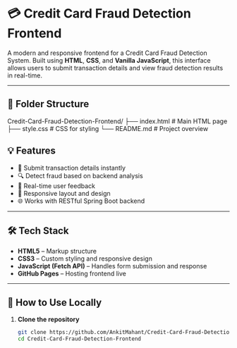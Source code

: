# 💳 Credit Card Fraud Detection Frontend

A modern and responsive frontend for a Credit Card Fraud Detection System. Built using **HTML**, **CSS**, and **Vanilla JavaScript**, this interface allows users to submit transaction details and view fraud detection results in real-time.




---

## 📁 Folder Structure
Credit-Card-Fraud-Detection-Frontend/
├── index.html # Main HTML page
├── style.css # CSS for styling
└── README.md # Project overview

## 💡 Features

- 🚀 Submit transaction details instantly
- 🔍 Detect fraud based on backend analysis
- 💬 Real-time user feedback
- 📱 Responsive layout and design
- 🌐 Works with RESTful Spring Boot backend

---

## 🛠️ Tech Stack

- **HTML5** – Markup structure
- **CSS3** – Custom styling and responsive design
- **JavaScript (Fetch API)** – Handles form submission and response
- **GitHub Pages** – Hosting frontend live

---

## 🧪 How to Use Locally

1. **Clone the repository**
   ```bash
   git clone https://github.com/AnkitMahant/Credit-Card-Fraud-Detection-Frontend.git
   cd Credit-Card-Fraud-Detection-Frontend
